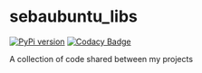 # sebaubuntu_libs

[![PyPi version](https://img.shields.io/pypi/v/sebaubuntu_libs)](https://pypi.org/project/sebaubuntu_libs/)
[![Codacy Badge](https://app.codacy.com/project/badge/Grade/383072c93d5b4fa293237d42360e2170)](https://www.codacy.com/gh/SebaUbuntu/sebaubuntu_libs/dashboard?utm_source=github.com&amp;utm_medium=referral&amp;utm_content=SebaUbuntu/sebaubuntu_libs&amp;utm_campaign=Badge_Grade)

A collection of code shared between my projects
